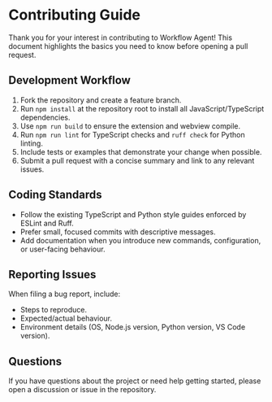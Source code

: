 # Contributing Guide

Thank you for your interest in contributing to Workflow Agent! This document highlights the basics you need to know before opening a pull request.

## Development Workflow

1. Fork the repository and create a feature branch.
2. Run `npm install` at the repository root to install all JavaScript/TypeScript dependencies.
3. Use `npm run build` to ensure the extension and webview compile.
4. Run `npm run lint` for TypeScript checks and `ruff check` for Python linting.
5. Include tests or examples that demonstrate your change when possible.
6. Submit a pull request with a concise summary and link to any relevant issues.

## Coding Standards

- Follow the existing TypeScript and Python style guides enforced by ESLint and Ruff.
- Prefer small, focused commits with descriptive messages.
- Add documentation when you introduce new commands, configuration, or user-facing behaviour.

## Reporting Issues

When filing a bug report, include:

- Steps to reproduce.
- Expected/actual behaviour.
- Environment details (OS, Node.js version, Python version, VS Code version).

## Questions

If you have questions about the project or need help getting started, please open a discussion or issue in the repository.
